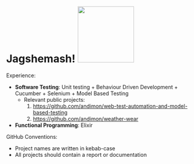 <h1> Jagshemash! <img src="https://github.com/andimon/andimon/assets/36232533/16f9ac11-85aa-48f5-8baf-0d069b611327" width="150px"></h1>

Experience:
- **Software Testing**: Unit testing + Behaviour Driven Development + Cucumber + Selenium + Model Based Testing
    - Relevant public projects:
      1. https://github.com/andimon/web-test-automation-and-model-based-testing
      2. https://github.com/andimon/weather-wear
- **Functional Programming**: Elixir     


GitHub Conventions:
- Project names are written in kebab-case
- All projects should contain a report or documentation
